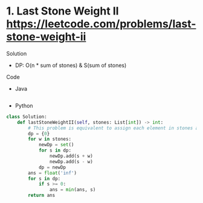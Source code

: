 # 1. Last Stone Weight II https://leetcode.com/problems/last-stone-weight-ii

Solution

- DP: O(n * sum of stones) & S(sum of stones)

Code

- Java

```java

```

- Python

```python
class Solution:
    def lastStoneWeightII(self, stones: List[int]) -> int:
        # This problem is equivalent to assign each element in stones a sign(+/-) and calculate the minimum possible sum
        dp = {0}
        for w in stones:
            newDp = set()
            for s in dp:
                newDp.add(s + w)
                newDp.add(s - w)
            dp = newDp
        ans = float('inf')
        for s in dp:
            if s >= 0:
                ans = min(ans, s)
        return ans
```
